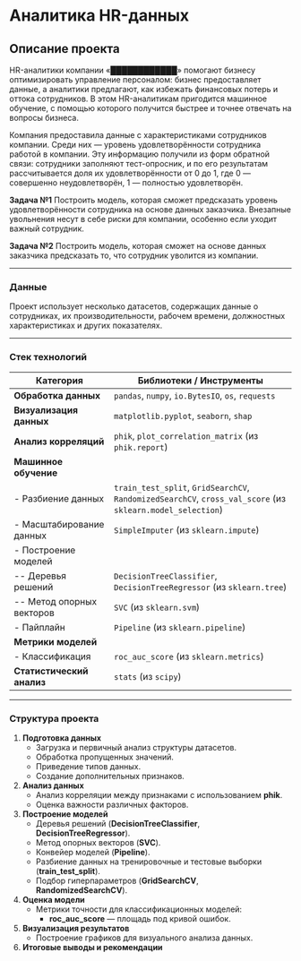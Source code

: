 # Аналитика HR-данных

## Описание проекта
HR-аналитики компании «████████████» помогают бизнесу оптимизировать управление персоналом: бизнес предоставляет данные, а аналитики предлагают, как избежать финансовых потерь и оттока сотрудников. В этом HR-аналитикам пригодится машинное обучение, с помощью которого получится быстрее и точнее отвечать на вопросы бизнеса.

Компания предоставила данные с характеристиками сотрудников компании. Среди них — уровень удовлетворённости сотрудника работой в компании. Эту информацию получили из форм обратной связи: сотрудники заполняют тест-опросник, и по его результатам рассчитывается доля их удовлетворённости от 0 до 1, где 0 — совершенно неудовлетворён, 1 — полностью удовлетворён.

**Задача №1**
Построить модель, которая сможет предсказать уровень удовлетворённости сотрудника на основе данных заказчика. Внезапные увольнения несут в себе риски для компании, особенно если уходит важный сотрудник.

**Задача №2**
Построить модель, которая сможет на основе данных заказчика предсказать то, что сотрудник уволится из компании.

---

### Данные

Проект использует несколько датасетов, содержащих данные о сотрудниках, их производительности, рабочем времени, должностных характеристиках и других показателях.

---

### Стек технологий
| Категория | Библиотеки / Инструменты |
|-----------|--------------------------|
| **Обработка данных** | `pandas`, `numpy`, `io.BytesIO`, `os`, `requests` |
| **Визуализация данных** | `matplotlib.pyplot`, `seaborn`, `shap` |
| **Анализ корреляций** | `phik`, `plot_correlation_matrix` (из `phik.report`) |
| **Машинное обучение** |  
| - Разбиение данных | `train_test_split`, `GridSearchCV`, `RandomizedSearchCV`, `cross_val_score` (из `sklearn.model_selection`) |  
| - Масштабирование данных | `SimpleImputer` (из `sklearn.impute`) |  
| - Построение моделей |  
| -- Деревья решений | `DecisionTreeClassifier`, `DecisionTreeRegressor` (из `sklearn.tree`) |  
| -- Метод опорных векторов | `SVC` (из `sklearn.svm`) |  
| - Пайплайн | `Pipeline` (из `sklearn.pipeline`) |  
| **Метрики моделей** |  
| - Классификация | `roc_auc_score` (из `sklearn.metrics`) |  
| **Статистический анализ** | `stats` (из `scipy`) |

---

### Структура проекта
1. **Подготовка данных**
   - Загрузка и первичный анализ структуры датасетов.
   - Обработка пропущенных значений.
   - Приведение типов данных.
   - Создание дополнительных признаков.
2. **Анализ данных**
   - Анализ корреляции между признаками с использованием **phik**.
   - Оценка важности различных факторов.
3. **Построение моделей**
   - Деревья решений (**DecisionTreeClassifier**, **DecisionTreeRegressor**).
   - Метод опорных векторов (**SVC**).
   - Конвейер моделей (**Pipeline**).
   - Разбиение данных на тренировочные и тестовые выборки (**train_test_split**).
   - Подбор гиперпараметров (**GridSearchCV**, **RandomizedSearchCV**).
4. **Оценка модели**
   - Метрики точности для классификационных моделей:
     - **roc_auc_score** — площадь под кривой ошибок.
5. **Визуализация результатов**
   - Построение графиков для визуального анализа данных.
6. **Итоговые выводы и рекомендации**
